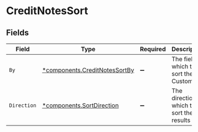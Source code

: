 # CreditNotesSort


## Fields

| Field                                                                         | Type                                                                          | Required                                                                      | Description                                                                   | Example                                                                       |
| ----------------------------------------------------------------------------- | ----------------------------------------------------------------------------- | ----------------------------------------------------------------------------- | ----------------------------------------------------------------------------- | ----------------------------------------------------------------------------- |
| `By`                                                                          | [*components.CreditNotesSortBy](../../models/components/creditnotessortby.md) | :heavy_minus_sign:                                                            | The field on which to sort the Customers                                      | updated_at                                                                    |
| `Direction`                                                                   | [*components.SortDirection](../../models/components/sortdirection.md)         | :heavy_minus_sign:                                                            | The direction in which to sort the results                                    |                                                                               |